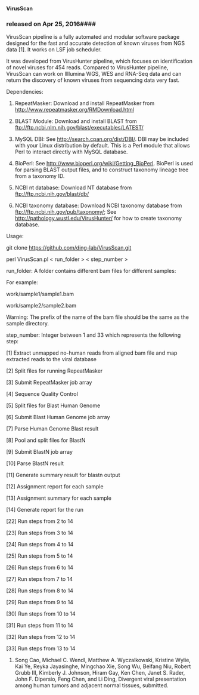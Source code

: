 #### VirusScan ####
### released on Apr 25, 2016####

VirusScan pipeline is a fully automated and modular software package designed for the fast 
and accurate detection of known viruses from NGS data [1]. It works on LSF job scheduler. 

It was developed from VirusHunter pipeline, which focuses on identification of novel viruses for 454 reads. 
Compared to VirusHunter pipeline, VirusScan can work on Illlumina WGS, WES and RNA-Seq data and can return 
the discovery of known viruses from sequencing data very fast.  

Dependencies:

1. RepeatMasker: Download and install RepeatMasker from http://www.repeatmasker.org/RMDownload.html

2. BLAST Module: Download and install BLAST from ftp://ftp.ncbi.nlm.nih.gov/blast/executables/LATEST/

3. MySQL DBI: See http://search.cpan.org/dist/DBI/. DBI may be included with your Linux distribution by default. This is a Perl module that allows Perl to interact directly with MySQL database.

4. BioPerl: See http://www.bioperl.org/wiki/Getting_BioPerl. BioPerl is used for parsing BLAST output files, and to construct taxonomy lineage tree from a taxonomy ID.  

5. NCBI nt database: Download NT database from ftp://ftp.ncbi.nih.gov/blast/db/

6. NCBI taxonomy database: Download NCBI taxonomy database from ftp://ftp.ncbi.nih.gov/pub/taxonomy/; See http://pathology.wustl.edu/VirusHunter/ for how to create taxonomy database. 

Usage: 

git clone https://github.com/ding-lab/VirusScan.git

perl VirusScan.pl < run_folder > < step_number >

run_folder: A folder contains different bam files for different samples: 

For example: 

work/sample1/sample1.bam 

work/sample2/sample2.bam

Warning: The prefix of the name of the bam file should be the same as the sample directory.

step_number: Integer between 1 and 33 which represents the following step: 

[1] Extract unmapped no-human reads from aligned bam file and map extracted reads to the viral database

[2] Split files for running RepeatMasker

[3] Submit RepeatMasker job array

[4] Sequence Quality Control

[5] Split files for Blast Human Genome

[6] Submit Blast Human Genome job array

[7] Parse Human Genome Blast result

[8] Pool and split files for BlastN

[9] Submit BlastN job array

[10] Parse BlastN result

[11] Generate summary result for blastn output

[12] Assignment report for each sample

[13] Assignment summary for each sample

[14] Generate report for the run

[22] Run steps from 2 to 14

[23] Run steps from 3 to 14

[24] Run steps from 4 to 14

[25] Run steps from 5 to 14

[26] Run steps from 6 to 14

[27] Run steps from 7 to 14

[28] Run steps from 8 to 14

[29] Run steps from 9 to 14

[30] Run steps from 10 to 14

[31] Run steps from 11 to 14

[32] Run steps from 12 to 14

[33] Run steps from 13 to 14 

1. Song Cao, Michael C. Wendl, Matthew A. Wyczalkowski, Kristine Wylie, Kai Ye, Reyka Jayasinghe, Mingchao Xie, Song Wu, Beifang Niu, Robert Grubb III, Kimberly J. Johnson, Hiram Gay, Ken Chen, Janet S. Rader,  John F. Dipersio, Feng Chen, and Li Ding, Divergent viral presentation among human tumors and adjacent normal tissues, submitted. 

